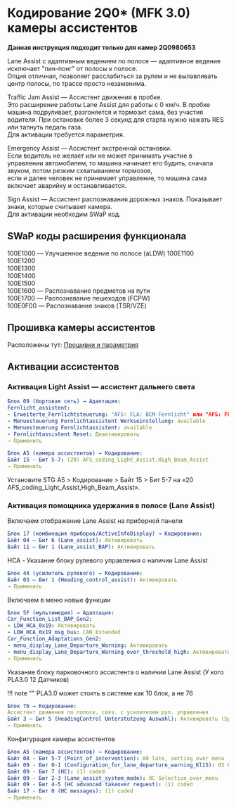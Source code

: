 
# Кодирование 2Q0* (MFK 3.0) камеры ассистентов

**Данная инструкция подходит только для камер 2Q0980653**  

Lane Assist с адаптивным ведением по полосе — адаптивное ведение исключает "пин-понг" от полосы к полосе.  
Опция отличная, позволяет расслабиться за рулем и не вылавливать центр полосы, по трассе просто незаменима. 

Traffic Jam Assist — Ассистент движения в пробке.  
Это расширение работы Lane Assist для работы с 0 км/ч. В пробке машина подруливает, разгоняется и тормозит сама, без участия водителя. При остановке более 3 секунд для старта нужно нажать RES или тапнуть педаль газа.  
Для активации требуется параметрия.  

Emergency Assist — Ассистент экстренной остановки.  
Если водитель не желает или не может принимать участие в управлении автомобилем, то машина начинает его будить, сначала звуком, потом резким схватыванием тормозов,   
если и далее человек не принимает управление, то машина сама включает аварийку и останавливается.

Sign Assist — Ассистент распознавания дорожных знаков. Показывает знаки, которые считывает камера.  
Для активации необходим SWaP код.  

## SWaP коды расширения функционала

100E1000 — Улучшенное ведение по полосе (aLDW)
100E1100  
100E1200  
100E1300  
100E1400  
100E1500  
100E1600 — Распознавание предметов на пути  
100E1700 — Распознавание пешеходов (FCPW)  
100E0F00 — Распознавание знаков (TSR/VZE)  

## Прошивка камеры ассистентов

Расположены тут: [Прошивки и параметрия][1]

[1]: camAssistFirmwares.md

## Активации ассистентов

### Активация Light Assist — ассистент дальнего света
``` yaml title="логин-пароль: 31347"
Блок 09 (бортовая сеть) → Адаптация:
Fernlicht_assistent:
- Erweiterte_Fernlichtsteuerung: "AFS: FLA: BCM-Fernlicht" или "AFS: FLA: Fernlicht ueber AFS"
- Menuesteuerung Fernlichtassistent Werkseinstellung: available
- Menuesteuerung Fernlichtassistent: available
- Fernlichtassistent Reset: Деактивировать
→ Применить 
```
``` yaml
Блок A5 (камера ассистентов) → Кодирование:  
Байт 15 - Бит 5-7: (20) AFS_coding_Light_Assist,High_Beam_Assist
→ Применить 
```

Установите STG A5 > Кодирование > Байт 15 > Бит 5-7 на «20 AFS_coding_Light_Assist,High_Beam_Assist».

### Активация помощника удержания в полосе (Lane Assist) 

Включаем отображение Lane Assist на приборной панели
``` yaml
Блок 17 (комбинация приборов/ActiveInfoDisplay) → Кодирование:
Байт 04 – Бит 6 (Lane_assist): Активировать
Байт 11 – Бит 1 (Lane_assist_BAP): Активировать
```

HCA - Указание блоку рулевого управления о наличии Lane Assist
``` yaml title="логин-пароль: 19249"
Блок 44 (усилитель рулевого) → Кодирование:
Байт 03 – Бит 1 (Heading_control_assist): Активировать
→ Применить 
```

Включаем в меню новые функции
``` yaml
Блок 5F (мультимедия) → Адаптация:
Car_Function_List_BAP_Gen2:
- LDW_HCA_0x19: Активировать
- LDW_HCA_0x19_msg_bus: CAN_Extended
Car_Function_Adaptations_Gen2:
- menu_display_Lane_Departure_Warning: Активировать
- menu_display_Lane_Departure_Warning_over_threshold_high: Активировать
→ Применить 
```

Указание блоку парковочного ассистента о наличии Lane Assist (У кого PLA3.0 12 Датчиков)

!!! note ""
    PLA3.0 может стоять в системе как 10 блок, а не 76
    
``` yaml
Блок 76 → Кодирование:
Ассистент движения по полосе, связ. с усилителем рул. управления
Байт 3 – Бит 5 (HeadingControl Unterstutzung Auswahl): Активировать (Spurhalteassistent aktiviert)
→ Применить 
```

Конфигурация камеры ассистентов
``` yaml
Блок A5 (камера ассистентов) → Кодирование:  
Байт 08 - Бит 5-7 (Point_of_intervention): A0 late, setting over menu
Байт 09 - Бит 0-1 (Configuration_for_lane_departure_warning_Kl15): 03 Last_setting
Байт 09 - Бит 7 (HC): (1) coded
Байт 09 - Бит 2-3 (Lane_assist_system_mode): 0C Selection_over_menu
Байт 09 - Бит 4-5 (HC advanced takeover request): (1) coded
Байт 17 - Бит 0 (HC messages): (1) coded
→ Применить 
```
